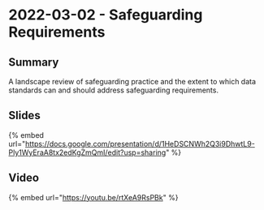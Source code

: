 # 2022-03-02 - Safeguarding Requirements

## Summary

A landscape review of safeguarding practice and the extent to which data standards can and should address safeguarding requirements.

## Slides

{% embed url="https://docs.google.com/presentation/d/1HeDSCNWh2Q3i9DhwtL9-Ply1WyEraA8tx2edKgZmQmI/edit?usp=sharing" %}

## Video

{% embed url="https://youtu.be/rtXeA9RsPBk" %}
